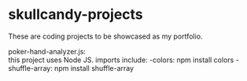 # skullcandy-projects
These are coding projects to be showcased as my portfolio.


poker-hand-analyzer.js: </br>
this project uses Node JS. imports include:
-colors: npm install colors
-shuffle-array: npm install shuffle-array
